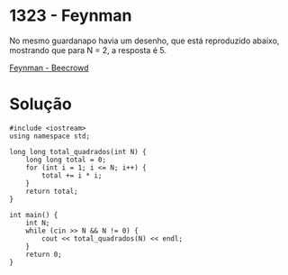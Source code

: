 # 1323 - Feynman

No mesmo guardanapo havia um desenho, que está reproduzido abaixo, mostrando que para N = 2, a resposta é 5.

[Feynman - Beecrowd](https://judge.beecrowd.com/pt/problems/view/1323)

# Solução

```
#include <iostream>
using namespace std;

long long total_quadrados(int N) {
    long long total = 0;
    for (int i = 1; i <= N; i++) {
        total += i * i;
    }
    return total;
}

int main() {
    int N;
    while (cin >> N && N != 0) {
        cout << total_quadrados(N) << endl;
    }
    return 0;
}
```
